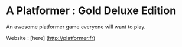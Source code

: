 A Platformer : Gold Deluxe Edition
================================

An awesome platformer game everyone will want to play.

Website : [here] (http://platformer.fr)
